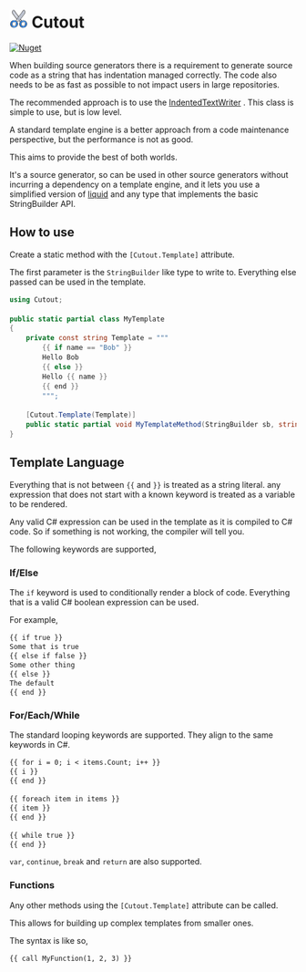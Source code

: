 <!-- markdownlint-disable MD013 -->

# ![Cutout](https://raw.githubusercontent.com/bmazzarol/Cutout/main/scissors-small-icon.png) Cutout

<!-- markdownlint-enable MD013 -->

[![Nuget](https://img.shields.io/nuget/v/cutout)](https://www.nuget.org/packages/cutout/)

When building source generators there is a requirement to generate source code
as a string that has indentation managed correctly. The code also needs to be
as fast as possible to not impact users in large repositories.

The recommended approach is to use
the [IndentedTextWriter](https://learn.microsoft.com/en-us/dotnet/api/system.codedom.compiler.indentedtextwriter?view=net-9.0)
. This class is simple to use, but is low level.

A standard template engine is a better approach from a code maintenance
perspective, but the performance is not as good.

This aims to provide the best of both worlds.

It's a source generator, so can be used in other source generators without
incurring a dependency on a template engine, and it lets you use a simplified
version of [liquid](https://shopify.github.io/liquid/) and any type that
implements the basic StringBuilder API.

## How to use

Create a static method with the `[Cutout.Template]` attribute.

The first parameter is the `StringBuilder` like type to write to.
Everything else passed can be used in the template.

```csharp
using Cutout;
    
public static partial class MyTemplate
{
    private const string Template = """
        {{ if name == "Bob" }}
        Hello Bob
        {{ else }}
        Hello {{ name }}
        {{ end }}
        """;
    
    [Cutout.Template(Template)] 
    public static partial void MyTemplateMethod(StringBuilder sb, string name);
}
```

## Template Language

Everything that is not between `{{` and `}}` is treated as a string literal.
any expression that does not start with a known keyword is treated as a variable
to be rendered.

Any valid C# expression can be used in the template as it is compiled to C#
code. So if something is not working, the compiler will tell you.

The following keywords are supported,

### If/Else

The `if` keyword is used to conditionally render a block of code.
Everything that is a valid C# boolean expression can be used.

For example,

```liquid
{{ if true }}
Some that is true
{{ else if false }}
Some other thing
{{ else }}
The default
{{ end }}
```

### For/Each/While

The standard looping keywords are supported.
They align to the same keywords in C#.

```liquid
{{ for i = 0; i < items.Count; i++ }}
{{ i }}
{{ end }}

{{ foreach item in items }}
{{ item }}
{{ end }}

{{ while true }}
{{ end }}
```

`var`, `continue`, `break` and `return` are also supported.

### Functions

Any other methods using the `[Cutout.Template]` attribute can be called.

This allows for building up complex templates from smaller ones.

The syntax is like so,

```liquid
{{ call MyFunction(1, 2, 3) }}
```
